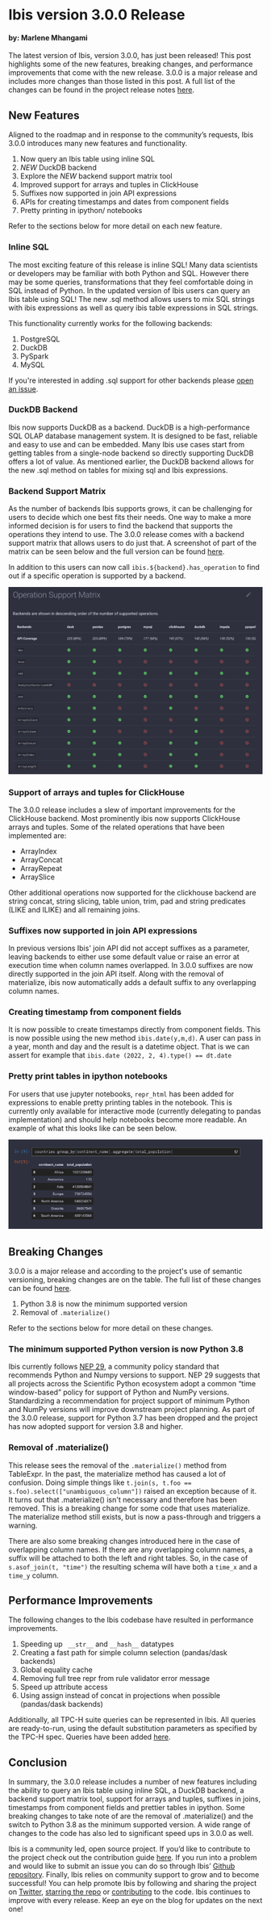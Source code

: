 # Ibis version 3.0.0 Release
#### by: Marlene Mhangami


The latest version of Ibis, version 3.0.0, has just been released! This post highlights some of the new features, breaking changes, and performance improvements that come with the new release. 3.0.0 is a major release and includes more changes than those listed in this post. A full list of the changes can be found in the project release notes [here](https://ibis-project.org/docs/dev/release_notes/). 


## New Features

Aligned to the roadmap and in response to the community’s requests, Ibis 3.0.0 introduces many new features and functionality. 

1. Now query an Ibis table using inline SQL
2. *NEW* DuckDB backend
3. Explore the *NEW* backend support matrix tool
4. Improved support for arrays and tuples in ClickHouse
5. Suffixes now supported in join API expressions
6. APIs for creating timestamps and dates from component fields
7. Pretty printing in ipython/ notebooks

Refer to the sections below for more detail on each new feature.


### Inline SQL

The most exciting feature of this release is inline SQL! Many data scientists or developers may be familiar with both Python and SQL. However there may be some queries, transformations that they feel comfortable doing in SQL instead of Python. In the updated version of Ibis users can query an Ibis table using SQL! The new .sql method allows users to mix SQL strings with ibis expressions as well as query ibis table expressions in SQL strings.

This functionality currently works for the following backends:
1. PostgreSQL
2. DuckDB
3. PySpark
4. MySQL

If you're interested in adding .sql support for other backends please [open an issue](https://github.com/ibis-project/ibis/issues?page=2&q=is%3Aissue+is%3Aclosed+milestone%3A3.0.0).


### DuckDB Backend 

Ibis now supports DuckDB as a backend. DuckDB is a high-performance SQL OLAP database management system. It is designed to be fast, reliable and easy to use and can be embedded. Many Ibis use cases start from getting tables from a single-node backend so directly supporting DuckDB offers a lot of value. As mentioned earlier, the DuckDB backend allows for the new .sql method on tables for mixing sql and Ibis expressions. 


### Backend Support Matrix 

As the number of backends Ibis supports grows, it can be challenging for users to decide which one best fits their needs. One way to make a more informed decision is for users to find the backend that supports the operations they intend to use. The 3.0.0 release comes with a backend support matrix that allows users to do just that. A screenshot of part of the matrix can be seen below and the full version can be found [here](https://ibis-project.org/docs/dev/backends/support_matrix/). 

In addition to this users can now call `ibis.${backend}.has_operation` to find out if a specific operation is supported by a backend. 

![backend support matrix](matrix.png)

### Support of arrays and tuples for ClickHouse

The 3.0.0 release includes a slew of important improvements for the ClickHouse backend. Most prominently ibis now supports ClickHouse arrays and tuples. 
Some of the related operations that have been implemented are:

* ArrayIndex
* ArrayConcat
* ArrayRepeat
* ArraySlice

Other additional operations now supported for the clickhouse backend are string concat, string slicing, table union, trim, pad and string predicates (LIKE and ILIKE) and all remaining joins.


### Suffixes now supported in join API expressions

In previous versions Ibis' join API did not accept suffixes as a parameter, leaving backends to either use some default value or raise an error at execution time when column names overlapped. In 3.0.0 suffixes are now directly supported in the join API itself. Along with the removal of materialize, ibis now automatically adds a default suffix to any overlapping column names.


### Creating timestamp from component fields

It is now possible to create timestamps directly from component fields. This is now possible using the new method `ibis.date(y,m,d)`. A user can pass in a year, month and day and the result is a datetime object. That is we can assert for example that `ibis.date (2022, 2, 4).type() == dt.date`


### Pretty print tables in ipython notebooks

For users that use jupyter notebooks, `repr_html` has been added for expressions to enable pretty printing tables in the notebook. This is currently only available for interactive mode (currently delegating to pandas implementation) and should help notebooks become more readable. An example of what this looks like can be seen below. 

![pretty print repr](repr.png)

## Breaking Changes 

3.0.0 is a major release and according to the project's use of semantic versioning, breaking changes are on the table. The full list of these changes can be found [here](https://ibis-project.org/docs/dev/release_notes/). 

1. Python 3.8 is now the minimum supported version
2. Removal of `.materialize()`

Refer to the sections below for more detail on these changes.


### The minimum supported Python version is now Python 3.8

Ibis currently follows [NEP 29](https://numpy.org/neps/nep-0029-deprecation_policy.html), a community policy standard that recommends Python and Numpy versions to support. NEP 29 suggests that all projects across the Scientific Python ecosystem adopt a common “time window-based” policy for support of Python and NumPy versions. Standardizing a recommendation for project support of minimum Python and NumPy versions will improve downstream project planning. As part of the 3.0.0 release, support for Python 3.7 has been dropped and the project has now adopted support for version 3.8 and higher. 


### Removal of .materialize()

This release sees the removal of the `.materialize()` method from TableExpr. In the past, the materialize method has caused a lot of confusion. Doing simple things like `t.join(s, t.foo == s.foo).select(["unambiguous_column"])`  raised an exception because of it. It turns out that .materialize() isn't necessary and therefore has been removed. This is a breaking change for some code that uses materialize. The materialize method still exists, but is now a pass-through and triggers a warning.

There are also some breaking changes introduced here in the case of overlapping column names. If there are any overlapping column names, a suffix will be attached to both the left and right tables. So, in the case of `s.asof_join(t, "time")` the resulting schema will have both a `time_x` and a `time_y` column.


## Performance Improvements 

The following changes to the Ibis codebase have resulted in performance improvements. 

1. Speeding up ` __str__` and `__hash__` datatypes
2. Creating a fast path for simple column selection (pandas/dask backends)
3. Global equality cache
4. Removing full tree repr from rule validator error message
5. Speed up attribute access
6. Using assign instead of concat in projections when possible (pandas/dask backends)

Additionally, all TPC-H suite queries can be represented in Ibis. All queries are ready-to-run, using the default substitution parameters as specified by the TPC-H spec. Queries have been added [here](https://github.com/ibis-project/tpc-queries). 


## Conclusion

In summary, the 3.0.0 release includes a number of new features including the ability to query an Ibis table using inline SQL, a DuckDB backend, a backend support matrix tool, support for arrays and tuples, suffixes in joins, timestamps from component fields and prettier tables in ipython. Some breaking changes to take note of are the removal of .materialize() and the switch to Python 3.8 as the minimum supported version. A wide range of changes to the code has also led to significant speed ups in 3.0.0 as well. 

Ibis is a community led, open source project. If you’d like to contribute to the project check out the contribution guide [here](https://ibis-project.org/docs/dev/contribute/01_environment/). If you run into a problem and would like to submit an issue you can do so through Ibis’ [Github repository](https://github.com/ibis-project/ibis). Finally, Ibis relies on community support to grow and to become successful! You can help promote Ibis by following and sharing the project on [Twitter](https://twitter.com/IbisData), [starring the repo](https://github.com/ibis-project/ibis) or [contributing](https://ibis-project.org/docs/dev/) to the code. Ibis continues to improve with every release. Keep an eye on the blog for updates on the next one!
